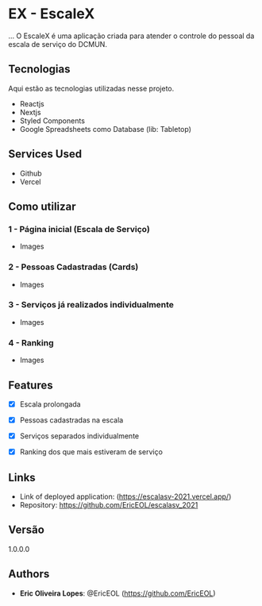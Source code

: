 
# EX - EscaleX
 
... O EscaleX é uma aplicação criada para atender o controle do pessoal da escala de serviço do DCMUN.
 
 
## Tecnologias 
 
Aqui estão as tecnologias utilizadas nesse projeto.
 
* Reactjs
* Nextjs
* Styled Components
* Google Spreadsheets como Database (lib: Tabletop)
 
 
## Services Used
 
* Github
* Vercel


## Como utilizar
 
### 1 - Página inicial (Escala de Serviço)

  - Images

### 2 - Pessoas Cadastradas (Cards)

  - Images

### 3 - Serviços já realizados individualmente

  - Images

### 4 - Ranking
 
  - Images


## Features

  - [x] Escala prolongada
  - [x] Pessoas cadastradas na escala
  - [x] Serviços separados individualmente
  - [x] Ranking dos que mais estiveram de serviço
 

## Links
 
  - Link of deployed application: (https://escalasv-2021.vercel.app/)
  - Repository: https://github.com/EricEOL/escalasv_2021

 
## Versão
 
1.0.0.0
 
 
## Authors
 
* **Eric Oliveira Lopes**: @EricEOL (https://github.com/EricEOL)